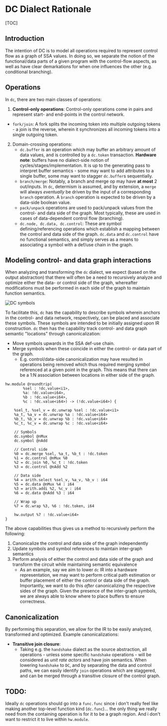 # DC Dialect Rationale

[TOC]

## Introduction

The intention of DC is to model all operations required to represent control flow as a graph of SSA values.
In doing so, we separate the notion of the functional/data parts of a given program with the control-flow aspects,
as well as have clear demarkations for when one influences the other (e.g. conditional branching).

## Operations
In `dc`, there are two main classes of operations:
1. **Control-only operations**: Control-only operations come in pairs and represent start- and end-points in the control network.
  * `fork/join`: A fork splits the incoming token into multiple outgoing tokens - a join is the reverse, wherein it synchronizes all incoming tokens into a single outgoing token.
2. Domain-crossing operations:
   * `dc.buffer` is an operation which may buffer an arbitrary amount of data values, and is controlled by a `dc.token` transaction.
   **Hardware note**: buffers have no dialect-side notion of cycles/stages/implementation. It is up to the generating pass to interpret buffer semantics - some may want to add attributes to a single buffer, some may want to stagger `dc.buffer`s sequentially.
   * `branch/merge`: Notably, a branch and merge op may have **at most** 2 out/inputs. In `dc`, determism is assumed, and by extension, a `merge` will always *eventually* be driven by the input of a corresponding `branch` operation. A `branch` operation is expected to be driven by a data-side boolean value.
   * `pack/unpack` operations are used to pack/unpack values from the control- and data side of the graph. Most typically, these are used in cases of data-dependent control flow (branching).
   * `dc.node, dc.data, dc.control`: These are symbol defining/referencing operations which establish a mapping between the control and data side of the graph. `dc.data` and `dc.control` have no functional semantics, and simply serves as a means to associating a symbol with a def/use chain in the graph.

## Modeling control- and data graph interactions
When analyzing and transforming the `dc` dialect, we expect (based on the output abstraction) that there will often be a need to recursively analyze and optimize either the data- or control side of the graph, whereafter modifications must be performed in each side of the graph to maintain function semantics.

 <img title="DC symbols" src="includes/img/dc-symbols.png"/>

To facilitate this, `dc` has the capability to describe symbols wherein anchors in the control- and data network, respectively, can be placed and associate these symbols. These symbols are intended to be initially assigned upon IR construction. `dc` then has the capability track control- and data graph semantic "locations" through canonicalization:
* Move symbols upwards in the SSA def-use chain.
* Merge symbols when these coincide in either the control- or data part of the graph.
  * E.g. control/data-side canonicalization may have resulted in operations being removed which thus required merging symbol referenced at a given point in the graph. This means that there can be a 1:N association between locations in either side of the graph.

```mlir
hw.module @roundtrip(
        %sel : !dc.value<i1>,
        %a: !dc.value<i64>,
        %b : !dc.value<i64>,
        %c : !dc.value<i64>) -> (!dc.value<i64>) {

    %sel_t, %sel_v = dc.unwrap %sel : !dc.value<i1>
    %a_t, %a_v = dc.unwrap %a : !dc.value<i64>
    %b_t, %b_v = dc.unwrap %b : !dc.value<i64>
    %c_t, %c_v = dc.unwrap %c : !dc.value<i64>

    // Symbols
    dc.symbol @nMux
    dc.symbol @nAdd

    // Control side
    %0 = dc.merge %sel, %a_t, %b_t : !dc.token
    %1 = dc.control @nMux %0
    %2 = dc.join %0, %c_t : !dc.token
    %3 = dc.control @nAdd %2

    // Data side
    %4 = arith.select %sel_v, %a_v, %b_v : i64
    %5 = dc.data @nMux %4 : i64
    %3 = arith.addi %2, %c_v : i64
    %6 = dc.data @nAdd %3 : i64

    // Wrap up
    %7 = dc.wrap %3, %6 : !dc.token, i64

    hw.output %7 : !dc.value<i64>
}
```

The above capabilities thus gives us a method to recursively perform the following:
1. Canonicalize the control and data side of the graph independently
2. Update symbols and symbol references to maintain inter-graph semantics
3. Perform analysis of either the control and data side of the graph and transform the circuit while maintaining semantic equivalence
   * As an example, say we aim to lower `dc` IR into a hardware representation, we may want to perform critical path estimation or buffer placement of either the control or data side of the graph. Importantly, we want to do this *after* canonicalizing the respective sides of the graph. Given the presence of the inter-graph symbols, we are always able to know where to place buffers to ensure correctness.

## Canonicalization
By performing this separation, we allow for the IR to be easily analyzed, transformed and optimized.
Example canonicalizations:
* **Transitive join closure**:
  * Taking e.g. the `handshake` dialect as the source abstraction, all operations - unless some specific `handshake` operations - will be considered as *unit rate actors* and have join semantics. When lowering `handshake` to `DC`, and by separating the data and control paths, we can easily identify `join` operations which are staggered, and can be merged through a transitive closure of the control graph.


## TODO:

Ideally `dc` operations should go into a `func.func` since i don't really feel like making another top-level function kind (`dc.func`)... the only thing we really need from the containing operation is for it to be a graph region. And i don't want to restrict it to live within `hw.module`.

